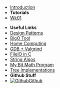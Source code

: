 - [Introduction](_introduction)
- **Tutorials**
- [Wk01](T3/2511/Wk01)
<!-- - [Wk02](T3/2511/Wk02)
- [Wk03](T3/2511/Wk03)
- [Wk02](T3/2511/Wk04)
- [Wk03](T3/2511/Wk05)
- [Wk02](T3/2511/Wk07) -->
<!-- - [Wk04](T3/2511/Tute4/Wk04) -->
- **Useful Links**
- [Design Patterns](DesignPatterns/)
- [BigO Tool](BigOh)
- [Home Computing](home_computing)
- [GDB + Valgrind](gdb_valgrind)
- [FileIO in C](FileIO_Files/ExampleFileReading)
- [String Algos](StringAlgos/StringAlgos)
- [My Bit Math Program](https://braedonwooding.github.io/BitwiseCmpViz/#/)
- [Tree Implementations](Detailed_TreeImplementations/Detailed_TreeImplementations.md)
- **Github Stuff**
- [![Github](https://icongram.jgog.in/simple/github.svg?color=808080&size=16)Github](https://github.com/BraedonWooding/CompTutoring)
